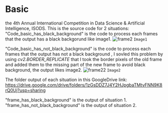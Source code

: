 # Basic
the 4th Annual International Competition in Data Science &amp; Artificial Intelligence, ISODS.
This is the source code for 2 situations:
"Code_basic_has_black_background" is the code to process each frames that the output has a black backgorund like image1.
![frame2](https://github.com/RyanPham19092002/Basic/assets/122810752/daaa2e5b-68c4-410c-a009-4004944af977)
`Image1`


"Code_basic_has_not_black_background" is the code to process each frames that the output has not a black background , I sovled this problem by using _cv2.BORDER_REPLICATE_ that I took the border pixels of the old frame and added them to the missing part of the new frame to avoid black background, the output likes image2.
![frame22](https://github.com/RyanPham19092002/Basic/assets/122810752/506c55b6-a76e-4741-9e72-1ed64671e8e7)
`Image2`


The folder output of each situation in this GoogleDrive link: https://drive.google.com/drive/folders/1zGsDDZ7J4Y2HJpgbaTMtvFNN9K8rQ0Uj?usp=sharing

"frame_has_black_background" is the output of situation 1.
"frame_has_not_black_background" is the output of situation 2.
